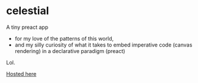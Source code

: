 # celestial

A tiny preact app

- for my love of the patterns of this world,
- and my silly curiosity of what it takes to embed imperative code (canvas rendering) in a declarative paradigm (preact)

Lol.

[Hosted here](https://celestialp.netlify.com)
